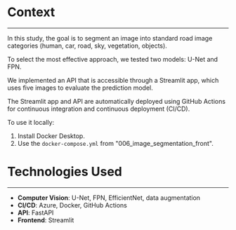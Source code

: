 # Context
-----------

In this study, the goal is to segment an image into standard road image categories (human, car, road, sky, vegetation, objects).

To select the most effective approach, we tested two models: U-Net and FPN.

We implemented an API that is accessible through a Streamlit app, which uses five images to evaluate the prediction model.

The Streamlit app and API are automatically deployed using GitHub Actions for continuous integration and continuous deployment (CI/CD).

To use it locally:

1. Install Docker Desktop.
2. Use the `docker-compose.yml` from "006_image_segmentation_front".

# Technologies Used
----------------------

* **Computer Vision**: U-Net, FPN, EfficientNet, data augmentation
* **CI/CD**: Azure, Docker, GitHub Actions
* **API**: FastAPI
* **Frontend**: Streamlit